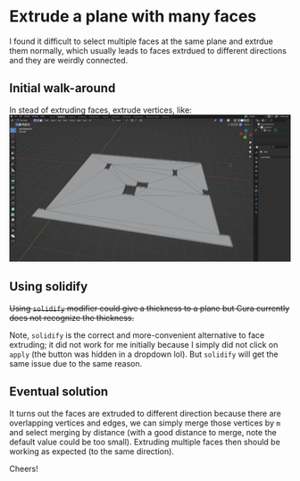 # Extrude a plane with many faces
I found it difficult to select multiple faces at the same plane and extrdue them normally, which usually leads to faces extrdued to different directions and they are weirdly connected.

## Initial walk-around
In stead of extruding faces, extrude vertices, like:
![example](./extrude-vertices-instead-of-faces.PNG)

## Using solidify
<s>Using `solidify` modifier could give a thickness to a plane but Cura currently does not recognize the thickness.</s>

Note, `solidify` is the correct and more-convenient alternative to face extruding; it did not work for me initially because I simply did not click on `apply` (the button was hidden in a dropdown lol).
But `solidify` will get the same issue due to the same reason.

## Eventual solution
It turns out the faces are extruded to different direction because there are overlapping vertices and edges, we can simply merge those vertices by `m` and select merging by distance (with a good distance to merge, note the default value could be too small).
Extruding multiple faces then should be working as expected (to the same direction).

Cheers!
